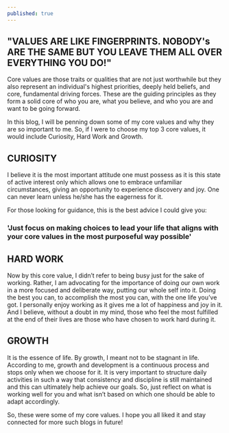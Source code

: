 ```yaml
---
published: true
---
```


## "VALUES ARE LIKE FINGERPRINTS. NOBODY's ARE THE SAME BUT YOU LEAVE THEM ALL OVER EVERYTHING YOU DO!"
    
Core values are those traits or qualities that are not just worthwhile but they also represent an individual's highest priorities, deeply held beliefs, and core, fundamental driving forces. These are the guiding principles as they form a solid core of who you are, what you believe, and who you are and want to be going forward.

In this blog, I will be penning down some of my core values and why they are so important to me. So, if I were to choose my top 3 core values, it would include Curiosity, Hard Work and Growth.

## CURIOSITY

I believe it is the most important attitude one must possess as it is this state of active interest only which allows one to embrace unfamiliar circumstances, giving an opportunity to experience discovery and joy. One can never learn unless he/she has the eagerness for it. 

For those looking for guidance, this is the best advice I could give you:
### 'Just focus on making choices to lead your life that aligns with your core values in the most purposeful way possible'


## HARD WORK

Now by this core value, I didn’t refer to being busy just for the sake of working. Rather, I am advocating for the importance of doing our own work in a more focused and deliberate way, putting our whole self into it. Doing the best you can, to accomplish the most you can, with the one life you’ve got. I personally enjoy working as it gives me a lot of happiness and joy in it. And I believe, without a doubt in my mind, those who feel the most fulfilled at the end of their lives are those who have chosen to work hard during it.


## GROWTH

It is the essence of life. By growth, I meant not to be stagnant in life. According to me, growth and development is a continuous process and stops only when we choose for it. It is very important to structure daily activities in such a way that consistency and discipline is still maintained and this can ultimately help achieve our goals. So, just reflect on what is working well for you and what isn’t based on which one should be able to adapt accordingly.


So, these were some of my core values. I hope you all liked it and stay connected for more such blogs in future!
